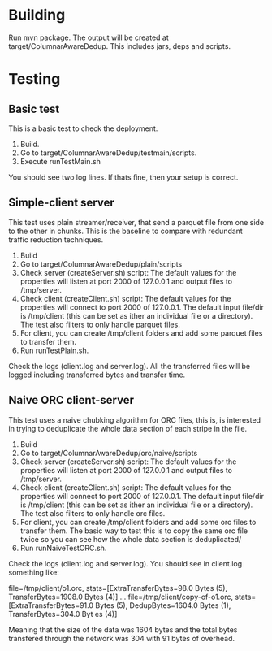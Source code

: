 # Building

Run mvn package. The output will be created at target/ColumnarAwareDedup. This includes jars, deps and scripts.

# Testing

## Basic test

This is a basic test to check the deployment.

1. Build.
2. Go to target/ColumnarAwareDedup/testmain/scripts.
3. Execute runTestMain.sh 

You should see two log lines. If thats fine, then your setup is correct.

## Simple-client server

This test uses plain streamer/receiver, that send a parquet file from one side to the other in chunks. This is the baseline 
to compare with redundant traffic reduction techniques.

1. Build
2. Go to target/ColumnarAwareDedup/plain/scripts
3. Check server (createServer.sh) script: The default values for the properties will listen at port 2000 of 127.0.0.1 and output 
files to /tmp/server.
4. Check client (createClient.sh) script: The default values for the properties will connect to port 2000 of 127.0.0.1. The default input 
file/dir is /tmp/client (this can be set as ither an individual file or a directory). The test also filters to only handle parquet files.
5. For client, you can create /tmp/client folders and add some parquet files to transfer them.
6. Run runTestPlain.sh.

Check the logs (client.log and server.log). All the transferred files will be logged including transferred bytes and transfer time.

## Naive ORC client-server

This test uses a naive chubking algorithm for ORC files, this is, is interested in trying to deduplicate the whole data section of each 
stripe in the file. 

1. Build
2. Go to target/ColumnarAwareDedup/orc/naive/scripts
3. Check server (createServer.sh) script: The default values for the properties will listen at port 2000 of 127.0.0.1 and output 
files to /tmp/server.
4. Check client (createClient.sh) script: The default values for the properties will connect to port 2000 of 127.0.0.1. The default input 
file/dir is /tmp/client (this can be set as ither an individual file or a directory). The test also filters to only handle orc files.
5. For client, you can create /tmp/client folders and add some orc files to transfer them. The basic way to test this is to copy the same
orc file twice so you can see how the whole data section is deduplicated/
6. Run runNaiveTestORC.sh.

Check the logs (client.log and server.log). You should see in client.log something like:


file=/tmp/client/o1.orc, stats=[ExtraTransferBytes=98.0 Bytes (5), TransferBytes=1908.0 Bytes (4)]
...
file=/tmp/client/copy-of-o1.orc, stats=[ExtraTransferBytes=91.0 Bytes (5), DedupBytes=1604.0 Bytes (1), TransferBytes=304.0 Byt
es (4)]

Meaning that the size of the data was 1604 bytes and the total bytes transfered through the network was 304 with 91 bytes of overhead.
